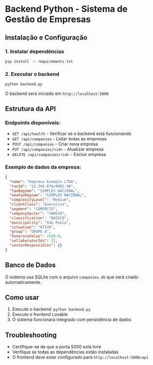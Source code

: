 
# Backend Python - Sistema de Gestão de Empresas

## Instalação e Configuração

### 1. Instalar dependências
```bash
pip install -r requirements.txt
```

### 2. Executar o backend
```bash
python backend.py
```

O backend será iniciado em `http://localhost:5000`

## Estrutura da API

### Endpoints disponíveis:

- `GET /api/health` - Verificar se o backend está funcionando
- `GET /api/companies` - Listar todas as empresas
- `POST /api/companies` - Criar nova empresa
- `PUT /api/companies/<id>` - Atualizar empresa
- `DELETE /api/companies/<id>` - Excluir empresa

### Exemplo de dados da empresa:

```json
{
  "name": "Empresa Exemplo LTDA",
  "taxId": "12.345.678/0001-90",
  "taxRegime": "SIMPLES NACIONAL",
  "newTaxRegime": "SIMPLES NACIONAL",
  "complexityLevel": "Medium",
  "clientClass": "Executive",
  "segment": "COMÉRCIO",
  "companySector": "VAREJO",
  "classification": "BÁSICO",
  "municipality": "São Paulo",
  "situation": "ATIVO",
  "group": "GRUPO A",
  "honoraryValue": 1500.0,
  "collaboratorIds": [],
  "sectorResponsibles": {}
}
```

## Banco de Dados

O sistema usa SQLite com o arquivo `companies.db` que será criado automaticamente.

## Como usar

1. Execute o backend: `python backend.py`
2. Execute o frontend Lovable
3. O sistema funcionará integrado com persistência de dados

## Troubleshooting

- Certifique-se de que a porta 5000 está livre
- Verifique se todas as dependências estão instaladas
- O frontend deve estar configurado para `http://localhost:5000/api`
